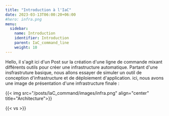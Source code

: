 ```yaml
---
title: "Introduction à l'IaC"
date: 2023-03-13T06:00:20+06:00
#hero: infra.png
menu:
  sidebar:
    name: Introduction
    identifier: Introduction
    parent: IaC_command_line
    weight: 10
---
```


Hello, il s'agit ici d'un Post sur la création d'une ligne de commande mixant différents outils pour créer une infrastructure automatique.
Partant d'une insfrastruture basique, nous allons essayer de simuler un outil de conception d'infrastructure et de déploiement d'application.
ici, nous avons une image de présentation d'une infrastructure finale :

{{< img src="/posts/IaC_command/images/infra.png" align="center" title="Architecture">}}

{{< vs >}}